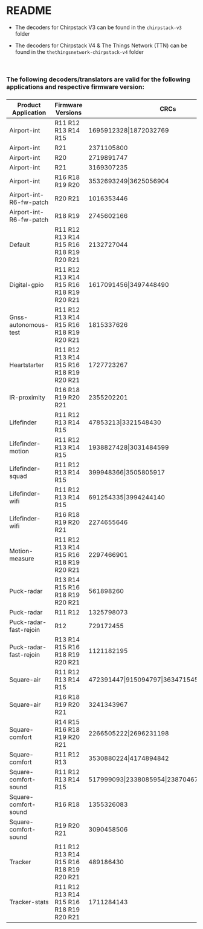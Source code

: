 # README

* The decoders for Chirpstack V3 can be found in the `chirpstack-v3` folder

* The decoders for Chirpstack V4 & The Things Network (TTN) can be found in the `thethingsnetwork-chirpstack-v4` folder

<br>

<h3>The following decoders/translators are valid for the following applications and respective firmware version:<h3>

|Product Application    |Firmware Versions                      |CRCs                                      |
|-----------------------|---------------------------------------|------------------------------------------|
|Airport-int            |R11 R12 R13 R14 R15                    |1695912328&#124;1872032769                     |
|Airport-int            |R21                                    |2371105800                                |
|Airport-int            |R20                                    |2719891747                                |
|Airport-int            |R21                                    |3169307235                                |
|Airport-int            |R16 R18 R19 R20                        |3532693249&#124;3625056904                     |
|Airport-int-R6-fw-patch|R20 R21                                |1016353446                                |
|Airport-int-R6-fw-patch|R18 R19                                |2745602166                                |
|Default                |R11 R12 R13 R14 R15 R16 R18 R19 R20 R21|2132727044                                |
|Digital-gpio           |R11 R12 R13 R14 R15 R16 R18 R19 R20 R21|1617091456&#124;3497448490                     |
|Gnss-autonomous-test   |R11 R12 R13 R14 R15 R16 R18 R19 R20 R21|1815337626                                |
|Heartstarter           |R11 R12 R13 R14 R15 R16 R18 R19 R20 R21|1727723267                                |
|IR-proximity           |R16 R18 R19 R20 R21                    |2355202201                                |
|Lifefinder             |R11 R12 R13 R14 R15                    |47853213&#124;3321548430                       |
|Lifefinder-motion      |R11 R12 R13 R14 R15                    |1938827428&#124;3031484599                     |
|Lifefinder-squad       |R11 R12 R13 R14 R15                    |399948366&#124;3505805917                      |
|Lifefinder-wifi        |R11 R12 R13 R14 R15                    |691254335&#124;3994244140                      |
|Lifefinder-wifi        |R16 R18 R19 R20 R21                    |2274655646                                |
|Motion-measure         |R11 R12 R13 R14 R15 R16 R18 R19 R20 R21|2297466901                                |
|Puck-radar             |R13 R14 R15 R16 R18 R19 R20 R21        |561898260                                 |
|Puck-radar             |R11 R12                                |1325798073                                |
|Puck-radar-fast-rejoin |R12                                    |729172455                                 |
|Puck-radar-fast-rejoin |R13 R14 R15 R16 R18 R19 R20 R21        |1121182195                                |
|Square-air             |R11 R12 R13 R14 R15                    |472391447&#124;915094797&#124;3634715455&#124;4002204643 |
|Square-air             |R16 R18 R19 R20 R21                    |3241343967                                |
|Square-comfort         |R14 R15 R16 R18 R19 R20 R21            |2266505222&#124;2696231198                     |
|Square-comfort         |R11 R12 R13                            |3530880224&#124;4174894842                     |
|Square-comfort-sound   |R11 R12 R13 R14 R15                    |517999093&#124;2338085954&#124;2387046759&#124;2766427005|
|Square-comfort-sound   |R16 R18                                |1355326083                                |
|Square-comfort-sound   |R19 R20 R21                            |3090458506                                |
|Tracker                |R11 R12 R13 R14 R15 R16 R18 R19 R20 R21|489186430                                 |
|Tracker-stats          |R11 R12 R13 R14 R15 R16 R18 R19 R20 R21|1711284143                                |
